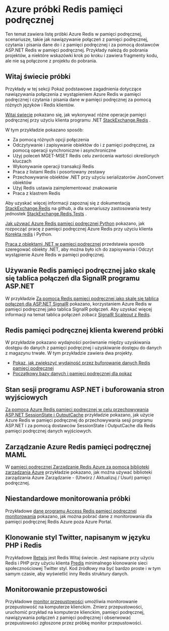 <properties 
    pageTitle="Azure próbki Redis pamięć podręczną | Microsoft Azure" 
    description="Dowiedz się, jak używać Azure Redis w pamięci podręcznej" 
    services="redis-cache" 
    documentationCenter="" 
    authors="steved0x" 
    manager="douge" 
    editor=""/>

<tags 
    ms.service="cache" 
    ms.workload="tbd" 
    ms.tgt_pltfrm="cache-redis" 
    ms.devlang="multiple" 
    ms.topic="article" 
    ms.date="08/30/2016" 
    ms.author="sdanie"/>

# <a name="azure-redis-cache-samples"></a>Azure próbki Redis pamięci podręcznej 

Ten temat zawiera listę próbki Azure Redis w pamięci podręcznej, scenariusze, takie jak nawiązywanie połączeń z pamięci podręcznej, czytania i pisania dane do i z pamięci podręcznej i za pomocą dostawców ASP.NET Redis w pamięci podręcznej. Przykłady należą do pobrania projektów, a niektóre wskazówki krok po kroku i zawiera fragmenty kodu, ale nie są połączone z projektu do pobrania.

## <a name="hello-world-samples"></a>Witaj świecie próbki

Przykłady w tej sekcji Pokaż podstawowe zagadnienia dotyczące nawiązywania połączenia z wystąpieniem Azure Redis w pamięci podręcznej i czytania i pisania dane w pamięci podręcznej za pomocą różnych języków i Redis klientów.

[Witaj świecie](https://github.com/rustd/RedisSamples/tree/master/HelloWorld) pokazano się, jak wykonywać różne operacje pamięci podręcznej przy użyciu klienta programu .NET [StackExchange.Redis](https://github.com/StackExchange/StackExchange.Redis) .

W tym przykładzie pokazano sposób:

-   Za pomocą różnych opcji połączenia
-   Odczytywanie i zapisywanie obiektów do i z pamięci podręcznej, za pomocą operacji synchroniczne i asynchroniczne
-   Użyj poleceń MGET-MSET Redis celu zwrócenia wartości określonych kluczach
-   Wykonywanie operacji transakcji Redis
-   Praca z listami Redis i posortowany zestawy
-   Przechowywanie obiektów .NET przy użyciu serializatorów JsonConvert obiektów
-   Użyj Redis ustawia zaimplementować znakowanie
-   Praca z klastrem Redis

Aby uzyskać więcej informacji zapoznaj się z dokumentacją [StackExchange.Redis](https://github.com/StackExchange/StackExchange.Redis) na github, a dla scenariuszy zastosowania testy jednostek [StackExchange.Redis.Tests](https://github.com/StackExchange/StackExchange.Redis/tree/master/StackExchange.Redis.Tests) .

[Jak używać Azure Redis pamięci podręcznej Python](cache-python-get-started.md) pokazano, jak rozpocząć pracę z pamięci podręcznej Azure Redis przy użyciu klienta [Korekta redis](https://github.com/andymccurdy/redis-py) i Python.

[Praca z obiektami .NET w pamięci podręcznej](cache-dotnet-how-to-use-azure-redis-cache.md#work-with-net-objects-in-the-cache) przedstawia sposób szeregować obiekty .NET, aby można było ich do zapisywania i Odczyt wystąpienie Azure Redis w pamięci podręcznej. 

## <a name="use-redis-cache-as-a-scale-out-backplane-for-aspnet-signalr"></a>Używanie Redis pamięci podręcznej jako skalę się tablica połączeń dla SignalR programu ASP.NET

W przykładzie [Za pomocą Redis pamięci podręcznej jako skalę się tablica połączeń dla ASP.NET SignalR](https://github.com/rustd/RedisSamples/tree/master/RedisAsSignalRBackplane) pokazano, korzystaniem Azure Redis w pamięci podręcznej jako tablica SignalR połączeń. Aby uzyskać więcej informacji na temat tablica połączeń zobacz [SignalR Scaleout z Redis](http://www.asp.net/signalr/overview/performance/scaleout-with-redis).

## <a name="redis-cache-customer-query-sample"></a>Redis pamięci podręcznej klienta kwerend próbki

W przykładzie pokazano wydajności porównanie między uzyskiwania dostępu do danych z pamięci podręcznej i uzyskiwanie dostępu do danych z magazynu trwałe. W tym przykładzie zawiera dwa projekty.

-   [Pokaz, jak zwiększyć wydajność przez buforowanie danych Redis pamięci podręcznej](https://github.com/rustd/RedisSamples/tree/master/RedisCacheCustomerQuerySample)
-   [Początkowy bazy danych i pamięci podręcznej dla pokaz](https://github.com/rustd/RedisSamples/tree/master/SeedCacheForCustomerQuerySample)

## <a name="aspnet-session-state-and-output-caching"></a>Stan sesji programu ASP.NET i buforowania stron wyjściowych

[Za pomocą Azure Redis pamięci podręcznej w celu przechowywania ASP.NET SessionState i OutputCache](https://github.com/rustd/RedisSamples/tree/master/SessionState_OutputCaching) przykładzie pokazano, jak użycie Azure Redis w pamięci podręcznej do przechowywania sesji programu ASP.NET i za pomocą dostawców SessionState i OutputCache dla Redis pamięci podręcznej danych wyjściowych.

## <a name="manage-azure-redis-cache-with-maml"></a>Zarządzanie Azure Redis pamięci podręcznej MAML

W [pamięci podręcznej Zarządzanie Redis Azure za pomocą biblioteki zarządzania Azure](https://github.com/rustd/RedisSamples/tree/master/ManageCacheUsingMAML) przykładzie pokazano, jak można używać biblioteki zarządzania Azure Zarządzanie - (Utwórz / Aktualizuj / Usuń) pamięci podręcznej. 

## <a name="custom-monitoring-sample"></a>Niestandardowe monitorowania próbki

Przykładowe [dane programu Access Redis pamięci podręcznej monitorowania](https://github.com/rustd/RedisSamples/tree/master/CustomMonitoring) pokazano, jak można pobrać dane z monitorowania dla pamięci podręcznej Redis Azure poza Azure Portal.

## <a name="a-twitter-style-clone-written-using-php-and-redis"></a>Klonowanie styl Twitter, napisanym w języku PHP i Redis

Przykładowe [Retwis](https://github.com/SyntaxC4-MSFT/retwis) jest Redis Witaj świecie. Jest napisane przy użyciu Redis i PHP przy użyciu klienta [Predis](https://github.com/nrk/predis) minimalnego klonowanie sieci społecznościowej Twitter styl. Kod źródłowy ma być bardzo proste i w tym samym czasie, aby wyświetlić inny Redis struktury danych.

## <a name="bandwidth-monitor"></a>Monitorowanie przepustowości

Przykładowe [monitor przepustowości](https://github.com/JonCole/SampleCode/tree/master/BandWidthMonitor) umożliwia monitorowanie przepustowość na komputerze klienckim. Zmierz przepustowości, uruchomić przykład na komputerze klienckim, pamięci podręcznej, nawiązywania połączeń z pamięci podręcznej i obserwować przepustowości zgłoszone przez próbkę monitor przepustowości.

